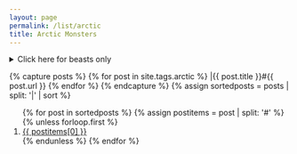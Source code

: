```yaml
---
layout: page
permalink: /list/arctic
title: Arctic Monsters
---
```


<details markdown="1">
<summary>Click here for beasts only</summary>
{% capture posts %}
{% for post in site.posts %}
    {% if post.tags contains "beast" and post.tags contains "arctic" %}
    |{{ post.title }}#{{ post.url }}
    {% endif %}
{% endfor %}
{% endcapture %}
{% assign sortedposts = posts | split: '|' | sort %}
<ol>
{% for post in sortedposts %}
{% assign postitems = post | split: '#' %}
{% unless forloop.first %}
  <li> <a href="{{ postitems[1] }}"> {{ postitems[0] }}</a></li>
{% endunless %}
{% endfor %}
</ol>
</details>

{% capture posts %}
  {% for post in site.tags.arctic %}
    |{{ post.title }}#{{ post.url }}
  {% endfor %}
{% endcapture %}
{% assign sortedposts = posts | split: '|' | sort %}
<ol>
{% for post in sortedposts %}
{% assign postitems = post | split: '#' %}
{% unless forloop.first %}
  <li> <a href="{{ postitems[1] }}"> {{ postitems[0] }}</a></li>
{% endunless %}
{% endfor %}
</ol>
